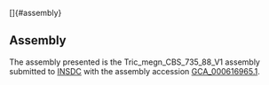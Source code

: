 []{#assembly}

Assembly
--------

The assembly presented is the Tric\_megn\_CBS\_735\_88\_V1 assembly
submitted to [INSDC](http://www.insdc.org) with the assembly accession
[GCA\_000616965.1](http://www.ebi.ac.uk/ena/data/view/GCA_000616965.1).
